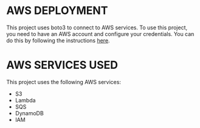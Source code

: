 

# AWS DEPLOYMENT

This project uses boto3 to connect to AWS services. To use this project, you need to have an AWS account and configure your credentials. You can do this by following the instructions [here](https://boto3.amazonaws.com/v1/documentation/api/latest/guide/quickstart.html#configuration).


# AWS SERVICES USED

This project uses the following AWS services:

- S3
- Lambda
- SQS
- DynamoDB
- IAM


